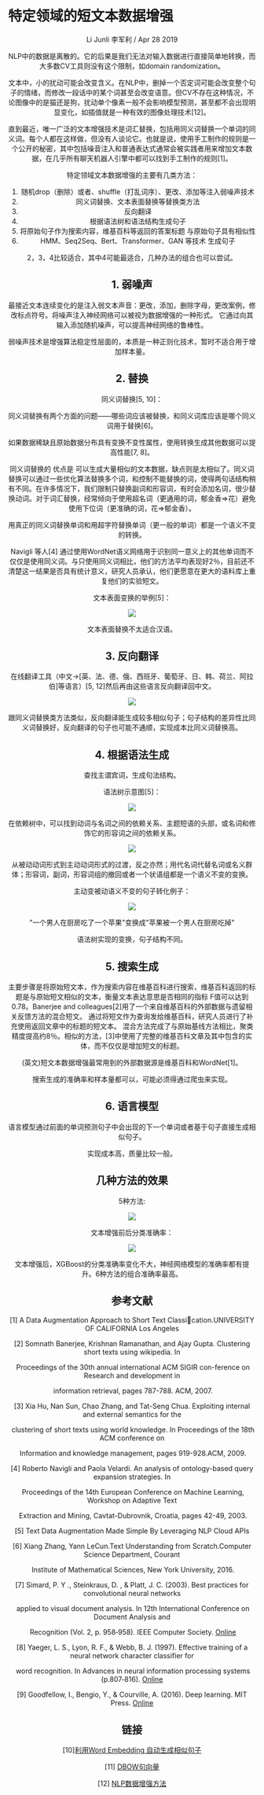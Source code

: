 # 特定领域的短文本数据增强

<center>Li Junli 李军利  /  Apr 28 2019<center>



NLP中的数据是离散的。它的后果是我们无法对输入数据进行直接简单地转换，而大多数CV工具则没有这个限制，如domain randomization。

文本中，小的扰动可能会改变含义。在NLP中，删掉一个否定词可能会改变整个句子的情绪，而修改一段话中的某个词甚至会改变语意。但CV不存在这种情况，不论图像中的是猫还是狗，扰动单个像素一般不会影响模型预测，甚至都不会出现明显变化，如插值就是一种有效的图像处理技术[12]。

直到最近，唯一广泛的文本增强技术是词汇替换，包括用同义词替换一个单词的同义词。每个人都在这样做，但没有人谈论它。也就是说，使用手工制作的规则是一个公开的秘密，其中包括噪音注入和普通表达式通常会被实践者用来增加文本数据，在几乎所有聊天机器人引擎中都可以找到手工制作的规则[1]。



特定领域文本数据增强的主要有几类方法：

1. 随机drop（删除）或者、shuffle（打乱词序）、更改、添加等注入弱噪声技术
2. 同义词替换、文本表面替换等替换类方法
3. 反向翻译
4. 根据语法树和语法结构生成句子
5. 将原始句子作为搜索内容，维基百科等返回的答案标题 与原始句子具有相似性
6. HMM、Seq2Seq、Bert、Transformer、GAN 等技术 生成句子

2，3，4比较适合，其中4可能最适合，几种办法的组合也可以尝试。

## 1. 弱噪声

​	最接近文本连续变化的是注入弱文本声音：更改，添加，删除字母，更改案例，修改标点符号。将噪声注入神经网络可以被视为数据增强的一种形式。 它通过向其输入添加随机噪声，可以提高神经网络的鲁棒性。 

​	弱噪声技术是增强算法稳定性层面的，本质是一种正则化技术，暂时不适合用于增加样本量。



## 2. 替换

同义词替换[5, 10]：

同义词替换有两个方面的问题——哪些词应该被替换，和同义词库应该是哪个同义词用于替换[6]。

如果数据稀缺且原始数据分布具有变换不变性属性，使用转换生成其他数据可以提高性能[7, 8]。

同义词替换的 优点是 可以生成大量相似的文本数据，缺点则是太相似了。同义词替换可以通过一些优化算法替换多个词，和控制不能替换的词，使得两句话结构稍有不同。在许多情况下，我们限制只替换副词和形容词，有时会添加名词，很少替换动词。对于词汇替换，经常倾向于使用超名词（更通用的词，郁金香=>花）避免使用下位词（更准确的词，花=>郁金香）。

用真正的同义词替换单词和用超字符替换单词（更一般的单词）都是一个语义不变的转换。

Navigli 等人[4]  通过使用WordNet语义网络用于识别同一意义上的其他单词而不仅仅是使用同义词。与只使用同义词相比，他们的方法平均表现好2％，目前还不清楚这一结果是否具有统计意义，研究人员承认，他们更愿意在更大的语料库上重复他们的实验短文。



文本表面变换的举例[5]：

![](C:/Users/lijunli/Desktop/%E6%96%87%E6%9C%AC%E6%95%B0%E6%8D%AE%E5%A2%9E%E5%BC%BA/media/%E6%96%87%E6%9C%AC%E8%A1%A8%E9%9D%A2%E5%8F%98%E6%8D%A2%E4%B8%BE%E4%BE%8B.jpg)

文本表面替换不太适合汉语。



## 3. 反向翻译

在线翻译工具（中文->[英、法、德、俄、西班牙、葡萄牙、日、韩、荷兰、阿拉伯]等语言）[5, 12]然后再由这些语言反向翻译回中文。

![](./media/反向翻译流程.png)

跟同义词替换类方法类似，反向翻译能生成较多相似句子；句子结构的差异性比同义词替换好，反向翻译的句子也可能不通顺，实现成本比同义词替换高。



## 4. 根据语法生成

查找主谓宾词，生成句法结构。

语法树示意图[5]：

![](./media/语法树.jpg)



在依赖树中，可以找到动词与名词之间的依赖关系、主题短语的头部，或名词和修饰它的形容词之间的依赖关系。

![](./media/语法树生成图.png)


从被动动词形式到主动动词形式的过渡，反之亦然；用代名词代替名词或名义群体；形容词，副词，形容词组的撤回或者一个状语组都是一个语义不变的变换。

主动变被动语义不变的句子转化例子：

![](./media/语法树主动变被动.jpg)

"一个男人在厨房吃了一个苹果"变换成"苹果被一个男人在厨房吃掉"

语法树实现的变换，句子结构不同。



## 5. 搜索生成

主要步骤是将原始短文本，作为搜索内容在维基百科进行搜索，维基百科返回的标题是与原始短文相似的文本，衡量文本表达意思是否相同的指标 F值可以达到0.78。Banerjee and colleagues[2]用了一个来自维基百科的外部数据与遗留相关反馈方法的混合短文。 通过将短文作为查询发给维基百科，研究人员进行了补充使用返回文章中的标题的短文本。 混合方法完成了与原始基线方法相比，聚类精度提高约8％。相似的方法，[3]中使用了完整的维基百科文章及其中包含的实体，而不仅仅是增加短文的标题。

(英文)短文本数据增强最常用到的外部数据源是维基百科和WordNet[1]。

搜索生成的准确率和样本量都可以，可能必须得通过爬虫来实现。



## 6. 语言模型

语言模型通过前面的单词预测句子中会出现的下一个单词或者基于句子直接生成相似句子。

实现成本高，质量比较一般。



## 几种方法的效果

5种方法:

![](./media/5种文本增强方法.png)

文本增强前后分类准确率：

![](./media/文本增强效果.png)

文本增强后，XGBoost的分类准确率变化不大，神经网络模型的准确率都有提升。6种方法的组合准确率最高。



 

## 参考文献

[1] A Data Augmentation Approach to Short Text Classication.UNIVERSITY OF CALIFORNIA Los Angeles

[2] Somnath Banerjee, Krishnan Ramanathan, and Ajay Gupta. Clustering short texts using wikipedia. In 

​      Proceedings of the 30th annual international ACM SIGIR con-ference on Research and development in 

​      information retrieval, pages 787-788. ACM, 2007.

[3] Xia Hu, Nan Sun, Chao Zhang, and Tat-Seng Chua. Exploiting internal and external semantics for the 

​      clustering of short texts using world knowledge. In Proceedings of the 18th ACM conference on 

​      Information and knowledge management, pages 919-928.ACM, 2009.

[4] Roberto Navigli and Paola Velardi. An analysis of ontology-based query expansion strategies. In 

​      Proceedings of the 14th European Conference on Machine Learning, Workshop on Adaptive Text 

​      Extraction and Mining, Cavtat-Dubrovnik, Croatia, pages 42-49, 2003.

[5] Text Data Augmentation Made Simple By Leveraging NLP Cloud APIs

[6] Xiang Zhang, Yann LeCun.Text Understanding from Scratch.Computer Science Department, Courant 

​      Institute of Mathematical Sciences, New York University, 2016.

[7] Simard, P.  Y ., Steinkraus, D. , & Platt, J.  C.  (2003).  Best practices for convolutional neural networks 

​      applied to visual document analysis. In 12th International Conference on Document Analysis and 

​      Recognition (Vol. 2, p. 958‑958). IEEE Computer Society. [Online](http://www.cs.cmu.edu/~bhiksha/courses/deeplearning/Fall.2016/pdfs/Simard.pdf)

[8] Yaeger, L. S., Lyon, R. F., & Webb, B. J. (1997). Effective training of a neural network character classifier for 

​      word recognition. In Advances in neural information processing systems (p.807‑816). [Online](http://papers.nips.cc/paper/1250-effective-training-of-a-neural-network-character-classifier-for-word-recognition.pdf)

[9] Goodfellow, I., Bengio, Y., & Courville, A. (2016). Deep learning. MIT Press. [Online]( http://www.deeplearningbook.org/)



## 链接

\[10][利用Word Embedding 自动生成相似句子](https://blog.csdn.net/malefactor/article/details/50767711)

\[11] [DBOW句向量](https://blog.csdn.net/weixin_33989058/article/details/88216511)

\[12] [NLP数据增强方法](https://blog.csdn.net/Adupanfei/article/details/84956566)



